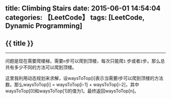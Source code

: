 title: Climbing Stairs
date: 2015-06-01 14:54:04
categories: 【LeetCode】
tags: [LeetCode, Dynamic Programming]
---
## {{ title }} ##

---

问题是现在需要爬楼梯，需要`n`步可以爬到顶楼，每次只能爬`1`
步或者`2`步。那么总共有多少不同的方法可以爬到顶楼。

这里我利用动态规划来求解，设waysToTop[i]表示当需要i步可以爬到顶楼的方法数。那么waysToTop[i] = waysToTop[i-1] + waysToTop[i-2]，其中waysToTop[0]和waysToTop[1]的值为1。最终返回waysToTop[n]。